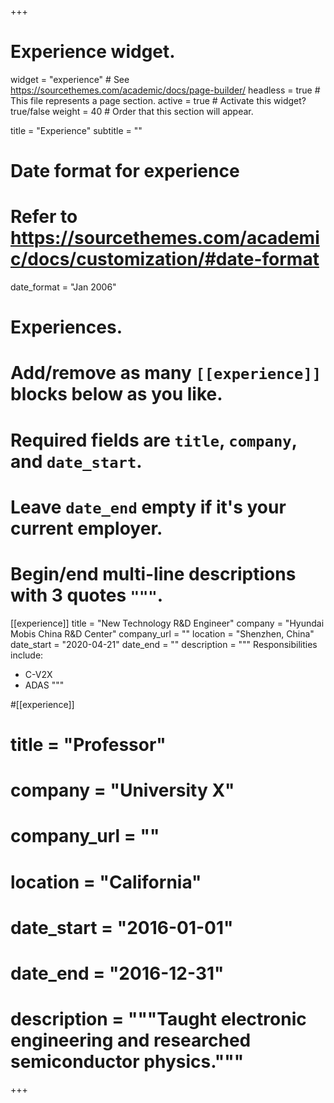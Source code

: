 +++
# Experience widget.
widget = "experience"  # See https://sourcethemes.com/academic/docs/page-builder/
headless = true  # This file represents a page section.
active = true  # Activate this widget? true/false
weight = 40  # Order that this section will appear.

title = "Experience"
subtitle = ""

# Date format for experience
#   Refer to https://sourcethemes.com/academic/docs/customization/#date-format
date_format = "Jan 2006"

# Experiences.
#   Add/remove as many `[[experience]]` blocks below as you like.
#   Required fields are `title`, `company`, and `date_start`.
#   Leave `date_end` empty if it's your current employer.
#   Begin/end multi-line descriptions with 3 quotes `"""`.
[[experience]]
  title = "New Technology R&D Engineer"
  company = "Hyundai Mobis China R&D Center"
  company_url = ""
  location = "Shenzhen, China"
  date_start = "2020-04-21"
  date_end = ""
  description = """
  Responsibilities include:
  
  * C-V2X
  * ADAS
  """

#[[experience]]
# title = "Professor"
#  company = "University X"
# company_url = ""
#  location = "California"
#  date_start = "2016-01-01"
#  date_end = "2016-12-31"
#  description = """Taught electronic engineering and researched semiconductor physics."""

+++
